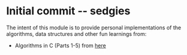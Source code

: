 # Initial commit -- sedgies

The intent of this module is to provide personal
implementations of the algorithms, data structures
and other fun learnings from:

 - Algorithms in C (Parts 1-5) from [here](https://www.amazon.com/Algorithms-Parts-1-5-Bundle-Fundamentals/dp/0201756080/ref=sr_1_6?ie=UTF8&qid=1495680681&sr=8-6&keywords=robert+sedgewick "Algorithms in C, Parts 1-5")


